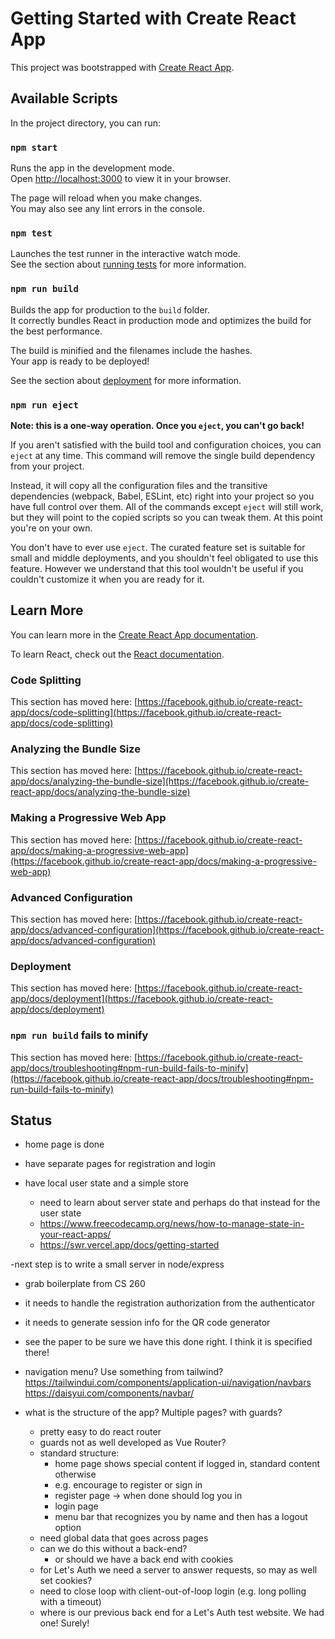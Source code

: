 # Getting Started with Create React App

This project was bootstrapped with
[Create React App](https://github.com/facebook/create-react-app).

## Available Scripts

In the project directory, you can run:

### `npm start`

Runs the app in the development mode.\
Open [http://localhost:3000](http://localhost:3000) to view it in your browser.

The page will reload when you make changes.\
You may also see any lint errors in the console.

### `npm test`

Launches the test runner in the interactive watch mode.\
See the section about [running tests](https://facebook.github.io/create-react-app/docs/running-tests)
for more information.

### `npm run build`

Builds the app for production to the `build` folder.\
It correctly bundles React in production mode and optimizes the build for the best
performance.

The build is minified and the filenames include the hashes.\
Your app is ready to be deployed!

See the section about
[deployment](https://facebook.github.io/create-react-app/docs/deployment) for
more information.

### `npm run eject`

**Note: this is a one-way operation. Once you `eject`, you can't go back!**

If you aren't satisfied with the build tool and configuration choices, you can
`eject` at any time. This command will remove the single build dependency from
your project.

Instead, it will copy all the configuration files and the transitive
dependencies (webpack, Babel, ESLint, etc) right into your project so you have
full control over them. All of the commands except `eject` will still work, but
they will point to the copied scripts so you can tweak them. At this point
you're on your own.

You don't have to ever use `eject`. The curated feature set is suitable for
small and middle deployments, and you shouldn't feel obligated to use this
feature. However we understand that this tool wouldn't be useful if you couldn't
customize it when you are ready for it.

## Learn More

You can learn more in the
[Create React App documentation](https://facebook.github.io/create-react-app/docs/getting-started).

To learn React, check out the [React documentation](https://reactjs.org/).

### Code Splitting

This section has moved here:
[https://facebook.github.io/create-react-app/docs/code-splitting](https://facebook.github.io/create-react-app/docs/code-splitting)

### Analyzing the Bundle Size

This section has moved here:
[https://facebook.github.io/create-react-app/docs/analyzing-the-bundle-size](https://facebook.github.io/create-react-app/docs/analyzing-the-bundle-size)

### Making a Progressive Web App

This section has moved here:
[https://facebook.github.io/create-react-app/docs/making-a-progressive-web-app](https://facebook.github.io/create-react-app/docs/making-a-progressive-web-app)

### Advanced Configuration

This section has moved here:
[https://facebook.github.io/create-react-app/docs/advanced-configuration](https://facebook.github.io/create-react-app/docs/advanced-configuration)

### Deployment

This section has moved here:
[https://facebook.github.io/create-react-app/docs/deployment](https://facebook.github.io/create-react-app/docs/deployment)

### `npm run build` fails to minify

This section has moved here:
[https://facebook.github.io/create-react-app/docs/troubleshooting#npm-run-build-fails-to-minify](https://facebook.github.io/create-react-app/docs/troubleshooting#npm-run-build-fails-to-minify)

## Status

- home page is done
- have separate pages for registration and login
- have local user state and a simple store

  - need to learn about server state and perhaps do that instead for the user
    state
  - https://www.freecodecamp.org/news/how-to-manage-state-in-your-react-apps/
  - https://swr.vercel.app/docs/getting-started

-next step is to write a small server in node/express

- grab boilerplate from CS 260

- it needs to handle the registration authorization from the authenticator
- it needs to generate session info for the QR code generator
- see the paper to be sure we have this done right. I think it is specified
  there!

- navigation menu? Use something from tailwind?
  https://tailwindui.com/components/application-ui/navigation/navbars
  https://daisyui.com/components/navbar/

- what is the structure of the app? Multiple pages? with guards?
  - pretty easy to do react router
  - guards not as well developed as Vue Router?
  - standard structure:
    - home page shows special content if logged in, standard content otherwise
    - e.g. encourage to register or sign in
    - register page -> when done should log you in
    - login page
    - menu bar that recognizes you by name and then has a logout option
  - need global data that goes across pages
  - can we do this without a back-end?
    - or should we have a back end with cookies
  - for Let's Auth we need a server to answer requests, so may as well set
    cookies?
  - need to close loop with client-out-of-loop login (e.g. long polling with a
    timeout)
  - where is our previous back end for a Let's Auth test website. We had one!
    Surely!
